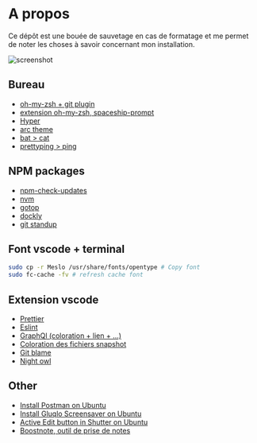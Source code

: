 # A propos

Ce dépôt est une bouée de sauvetage en cas de formatage et me permet de noter les choses à savoir concernant mon installation.

![screenshot](https://raw.githubusercontent.com/zyhou/environnement-dev/master/screenshot.png)

## Bureau

- [oh-my-zsh + git plugin](https://github.com/robbyrussell/oh-my-zsh/wiki/Plugin:git)
- [extension oh-my-zsh, spaceship-prompt](https://github.com/denysdovhan/spaceship-prompt)
- [Hyper](https://hyper.is/)
- [arc theme](https://github.com/horst3180/arc-theme)
- [bat > cat](https://github.com/sharkdp/bat)
- [prettyping > ping](http://denilson.sa.nom.br/prettyping/)

## NPM packages

- [npm-check-updates](https://www.npmjs.com/package/npm-check-updates)
- [nvm](https://github.com/creationix/nvm)
- [gotop](https://github.com/cjbassi/gotop)
- [dockly](https://github.com/lirantal/dockly)
- [git standup](https://github.com/kamranahmedse/git-standup)

## Font vscode + terminal

```bash
sudo cp -r Meslo /usr/share/fonts/opentype # Copy font
sudo fc-cache -fv # refresh cache font
```

## Extension vscode

- [Prettier](https://marketplace.visualstudio.com/items?itemName=esbenp.prettier-vscode)
- [Eslint](https://marketplace.visualstudio.com/items?itemName=dbaeumer.vscode-eslint)
- [GraphQl (coloration + lien + ...)](https://marketplace.visualstudio.com/items?itemName=kumar-harsh.graphql-for-vscode)
- [Coloration des fichiers snapshot](https://marketplace.visualstudio.com/items?itemName=asvetliakov.snapshot-tools)
- [Git blame](https://marketplace.visualstudio.com/items?itemName=waderyan.gitblame)
- [Night owl](https://marketplace.visualstudio.com/items?itemName=sdras.night-owl&WT.mc_id=twitter-social-sdras)

## Other

- [Install Postman on Ubuntu](https://blog.bluematador.com/posts/postman-how-to-install-on-ubuntu-1604/)
- [Install Gluqlo Screensaver on Ubuntu](https://www.faqforge.com/linux/set-fliqlo-like-flip-clock-screensaver-ubuntu-system/)
- [Active Edit button in Shutter on Ubuntu](https://itsfoss.com/shutter-edit-button-disabled/)
- [Boostnote, outil de prise de notes](https://boostnote.io/)
